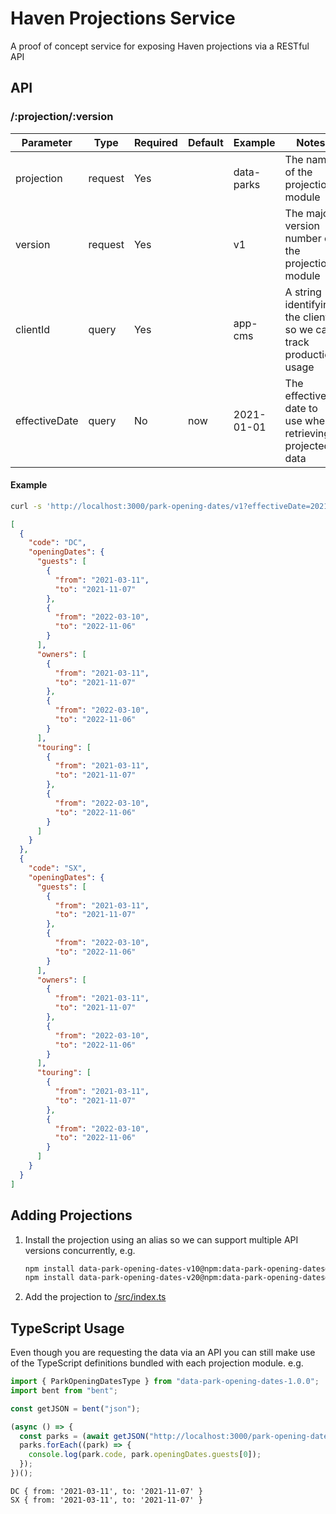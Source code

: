 # Haven Projections Service

A proof of concept service for exposing Haven projections via a RESTful API

## API

### /:projection/:version

| Parameter     | Type    | Required | Default | Example    | Notes                                                            |
| ------------- | ------- | -------- | ------- | ---------- | ---------------------------------------------------------------- |
| projection    | request | Yes      |         | data-parks | The name of the projection module                                |
| version       | request | Yes      |         | v1         | The major version number of the projection module                |
| clientId      | query   | Yes      |         | app-cms    | A string identifying the client so we can track production usage |
| effectiveDate | query   | No       | now     | 2021-01-01 | The effective date to use when retrieving projected data         |

#### Example

```sh
curl -s 'http://localhost:3000/park-opening-dates/v1?effectiveDate=2021-01-01&clientId=app-cms' | json_pp
```

```json
[
  {
    "code": "DC",
    "openingDates": {
      "guests": [
        {
          "from": "2021-03-11",
          "to": "2021-11-07"
        },
        {
          "from": "2022-03-10",
          "to": "2022-11-06"
        }
      ],
      "owners": [
        {
          "from": "2021-03-11",
          "to": "2021-11-07"
        },
        {
          "from": "2022-03-10",
          "to": "2022-11-06"
        }
      ],
      "touring": [
        {
          "from": "2021-03-11",
          "to": "2021-11-07"
        },
        {
          "from": "2022-03-10",
          "to": "2022-11-06"
        }
      ]
    }
  },
  {
    "code": "SX",
    "openingDates": {
      "guests": [
        {
          "from": "2021-03-11",
          "to": "2021-11-07"
        },
        {
          "from": "2022-03-10",
          "to": "2022-11-06"
        }
      ],
      "owners": [
        {
          "from": "2021-03-11",
          "to": "2021-11-07"
        },
        {
          "from": "2022-03-10",
          "to": "2022-11-06"
        }
      ],
      "touring": [
        {
          "from": "2021-03-11",
          "to": "2021-11-07"
        },
        {
          "from": "2022-03-10",
          "to": "2022-11-06"
        }
      ]
    }
  }
]
```

## Adding Projections

1. Install the projection using an alias so we can support multiple API versions concurrently, e.g.
   ```sh
   npm install data-park-opening-dates-v10@npm:data-park-opening-dates@1
   npm install data-park-opening-dates-v20@npm:data-park-opening-dates@2
   ```
1. Add the projection to [/src/index.ts](https://github.com/cressie176/service-haven-projections/blob/main/src/index.ts#L7-L10)

## TypeScript Usage
Even though you are requesting the data via an API you can still make use of the TypeScript definitions bundled with each projection module. e.g.

```ts
import { ParkOpeningDatesType } from "data-park-opening-dates-1.0.0";
import bent from "bent";

const getJSON = bent("json");

(async () => {
  const parks = (await getJSON("http://localhost:3000/park-opening-dates/v1?effectiveDate=2021-01-01&clientId=example")) as ParkOpeningDatesType[];
  parks.forEach((park) => {
    console.log(park.code, park.openingDates.guests[0]);
  });
})();
```

```
DC { from: '2021-03-11', to: '2021-11-07' }
SX { from: '2021-03-11', to: '2021-11-07' }
```
